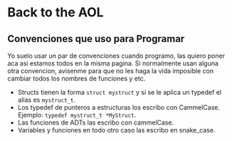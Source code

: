 # Back to the AOL #

## Convenciones que uso para Programar ##
Yo suelo usar un par de convenciones cuando programo, las quiero poner aca asi estamos todos en la misma pagina. Si normalmente usan alguna otra convencion, avisenme para que no les haga la vida imposible con cambiar todos los nombres de funciones y etc.
- Structs tienen la forma ```struct mystruct``` y si se le aplica un typedef el alias es ```mystruct_t```.
- Los typedef de punteros a estructuras los escribo con CammelCase. Ejemplo: ```typedef mystruct_t *MyStruct```.
- Las funciones de ADTs las escribo con cammelCase.
- Variables y funciones en todo otro caso las escribo en snake_case.